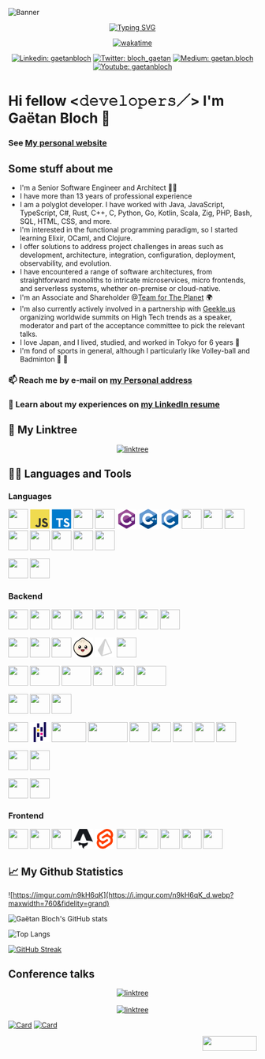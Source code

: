 ![Banner](https://i.imgur.com/XZQZcuv.png)

<p align="center"><a href="https://git.io/typing-svg"><img src="https://readme-typing-svg.demolab.com?font=Fira+Code&duration=1500&size=25&pause=1000&color=D81C28&center=true&vCenter=true&width=600&lines=13%2B+years+of+professional+experience;Senior+Software+Architect;Solutions+Architect;Cloud+Practitioner;Polyglot+Software+Engineer;AI+Engineer;International+Speaker" alt="Typing SVG" /></a></p>

<div align="center">

[![wakatime](https://wakatime.com/badge/user/b822352f-1f93-440b-867b-c48c4b093191.svg)](https://wakatime.com/@b822352f-1f93-440b-867b-c48c4b093191)

[![Linkedin: gaetanbloch](https://img.shields.io/badge/-gaetanbloch-blue?style=flat-square&logo=Linkedin&logoColor=white&link=https://www.linkedin.com/in/gaetanbloch/)](https://www.linkedin.com/in/gaetanbloch/)
[![Twitter: bloch_gaetan](https://img.shields.io/twitter/follow/bloch_gaetan?style=social)](https://twitter.com/bloch_gaetan)
[![Medium: gaetan.bloch](https://img.shields.io/badge/-gaetan.bloch-black?style=flat-square&logo=Medium&logoColor=white&link=https://medium.com/@gaetan-bloch)](https://medium.com/@gaetan-bloch)
[![Youtube: gaetanbloch](https://img.shields.io/youtube/channel/views/UC_h7fif9giqiWYje11F1YMg?style=social)](https://www.youtube.com/channel/UC_h7fif9giqiWYje11F1YMg)


</div>

# Hi fellow <𝚍𝚎𝚟𝚎𝚕𝚘𝚙𝚎𝚛𝚜／> I'm Gaëtan Bloch 👋

### See [My personal website](https://gaetan-bloch.com)

## Some stuff about me

- I'm a Senior Software Engineer and Architect 👨‍💻
- I have more than 13 years of professional experience
- I am a polyglot developer. I have worked with Java, JavaScript, TypeScript, C#, Rust, C++, C, Python, Go, Kotlin, Scala, Zig, PHP, Bash, SQL, HTML, CSS, and more.
- I'm interested in the functional programming paradigm, so I started learning Elixir, OCaml, and Clojure.
- I offer solutions to address project challenges in areas such as development, architecture,
  integration, configuration, deployment, observability, and evolution.
- I have encountered a range of software architectures, from straightforward monoliths to intricate
  microservices, micro frontends, and serverless systems, whether on-premise or cloud-native.
- I'm an Associate and Shareholder @<a href="https://www.time-planet.com/en">Team for The Planet</a>
  🌍
- I'm also currently actively involved in a partnership with <a href="https://wwww.geekle.us">
  Geekle.us</a> organizing worldwide summits on High Tech trends as a speaker, moderator and
  part of the acceptance committee to pick the relevant talks.
- I love Japan, and I lived, studied, and worked in Tokyo for 6 years 🗼
- I'm fond of sports in general, although I particularly like Volley-ball and Badminton 🏐 🏸

### 📫 Reach me by e-mail on [my Personal address](mailto:gbloch@gaetanbloch.org)

### 📄 Learn about my experiences on [my LinkedIn resume](https://www.linkedin.com/in/gaetanbloch)

## 🌱 My Linktree

<p align="center">
<a href="https://linktr.ee/gbloch" target="_blank">
<img src="https://i.imgur.com/jsTidLM.png" alt="linktree" width="150" height="150"/>
</a>
</p>

## 👨‍💻 Languages and Tools

### Languages

<a href="https://dev.java/"><img src="https://www.vectorlogo.zone/logos/java/java-icon.svg" width="40" height="40"/></a>
<a href="https://www.javascript.com/"><img src="https://raw.githubusercontent.com/devicons/devicon/master/icons/javascript/javascript-original.svg" width="40" height="40"/></a>
<a href="https://www.typescriptlang.org/"><img src="https://raw.githubusercontent.com/devicons/devicon/master/icons/typescript/typescript-original.svg" width="40" height="40"/></a>
<a href="https://go.dev/doc/"><img src="https://www.vectorlogo.zone/logos/golang/golang-official.svg" width="40" height="40"/></a>
<a href="https://doc.rust-lang.org/rustdoc/what-is-rustdoc.html"><img src="https://www.vectorlogo.zone/logos/rust-lang/rust-lang-icon.svg" width="40" height="40"/></a>
<a href="https://learn.microsoft.com/en-us/dotnet/csharp/"><img src="https://raw.githubusercontent.com/devicons/devicon/master/icons/csharp/csharp-original.svg" width="40" height="40"/></a>
<a href="https://en.cppreference.com/w/cpp/language"><img src="https://raw.githubusercontent.com/devicons/devicon/master/icons/cplusplus/cplusplus-original.svg" width="40" height="40"/></a> 
<a href="https://learn.microsoft.com/en-us/cpp/c-language/"><img src="https://raw.githubusercontent.com/devicons/devicon/master/icons/c/c-original.svg" width="40" height="40"/></a>
<a href="https://www.python.org/doc/"><img src="https://www.vectorlogo.zone/logos/python/python-icon.svg" width="40" height="40"/></a>
<a href="https://kotlinlang.org/docs/home.html"><img src="https://www.vectorlogo.zone/logos/kotlinlang/kotlinlang-icon.svg" width="40" height="40"/></a>
<a href="https://docs.scala-lang.org/"><img src="https://www.vectorlogo.zone/logos/scala-lang/scala-lang-icon.svg" width="40" height="40"/></a>
<a href="https://ziglang.org/documentation/master/"><img src="https://www.vectorlogo.zone/logos/ziglang/ziglang-icon.svg" width="40" height="40"/></a>
<a href="https://www.php.net/manual/en/index.php"><img src="https://www.vectorlogo.zone/logos/php/php-icon.svg" width="40" height="40"/></a>
<a href="https://devdocs.io/bash/"><img src="https://www.vectorlogo.zone/logos/gnu_bash/gnu_bash-icon.svg" width="40" height="40"/></a>
<a href="https://developer.mozilla.org/en-US/docs/Web/HTML/Reference"><img src="https://www.vectorlogo.zone/logos/w3_html5/w3_html5-icon.svg" width="40" height="40"/></a>
<a href="https://developer.mozilla.org/en-US/docs/Web/CSS"><img src="https://www.vectorlogo.zone/logos/w3_css/w3_css-icon.svg" width="40" height="40"/></a>

<a href="https://v2.ocaml.org/docs/"><img src="https://www.vectorlogo.zone/logos/ocaml/ocaml-icon.svg" width="40" height="40"/></a>
<a href="https://elixir-lang.org/docs.html"><img src="https://www.vectorlogo.zone/logos/elixir-lang/elixir-lang-icon.svg" width="40" height="40"/></a>

### Backend
<a href="#" target="_blank"><img src="https://raw.githubusercontent.com/get-icon/geticon/master/icons/quarkus-icon.svg" width="40" height="40"/></a>
<a href="#"><img src="https://www.vectorlogo.zone/logos/springio/springio-icon.svg" width="40" height="40"/></a>
<a href="#"><img src="https://micronaut.io/wp-content/uploads/2021/06/sally-black-768x707.png" width="40" height="40"/></a>
<a href="#"><img src="https://user-images.githubusercontent.com/12281454/211943562-1ed69d78-8745-4729-8864-6dcd40f3a172.svg" width="40" height="40"/></a>
<a href="#"><img src="https://www.vectorlogo.zone/logos/hibernate/hibernate-icon.svg" width="40" height="40"/></a>
<a href="#"><img src="https://raw.githubusercontent.com/AwesomeLogos/logomono/gh-pages/logos/resteasy.svg" width="40" height="40"/></a>
<a href="#"><img src="https://upload.wikimedia.org/wikipedia/commons/c/c4/Vert.x_Logo.svg" width="40" height="40"/></a>
<a href="#"><img src="https://www.vectorlogo.zone/logos/eclipse/eclipse-icon.svg" width="40" height="40"/></a>

<a href="#"><img src="https://www.vectorlogo.zone/logos/nodejs/nodejs-icon.svg" width="40" height="40"/></a>
<a href="#"><img src="https://www.vectorlogo.zone/logos/nestjs/nestjs-icon.svg" width="40" height="40"/></a>
<a href="#"><img src="https://upload.wikimedia.org/wikipedia/commons/8/84/Deno.svg" width="40" height="40"/></a>
<a href="#"><img src="https://raw.githubusercontent.com/bestofjs/bestofjs/master/apps/bestofjs-nextjs/public/logos/bun.svg" width="40" height="40"/></a>
<a href="#"><img src="https://raw.githubusercontent.com/vscode-icons/vscode-icons/master/icons/file_type_prisma.svg" width="40" height="40"/></a>
<a href="#"><img src="https://avatars.githubusercontent.com/u/108468352?s=48&v=4" width="40" height="40"/></a>

<a href="#"><img src="https://raw.githubusercontent.com/gilbarbara/logos/main/logos/gin.svg" width="40" height="40"/></a>
<a href="#"><img src="https://docs.airbrake.io/platforms/go/beego.png" width="60" height="40"/></a>
<a href="#"><img src="https://upload.vectorlogo.zone/logos/fiberwiki/images/2a76306a-d074-4ae7-8694-c03bc03c6201.svg" width="60" height="40"/></a>
<a href="#"><img src="https://raw.githubusercontent.com/zeromicro/zero-doc/main/doc/images/go-zero.png" width="40" height="40"/></a>
<a href="#"><img src="https://encore.dev/assets/resources/go_kit.png" width="40" height="40"/></a>
<a href="#"><img src="https://gorm.io/gorm.svg" width="60" height="40"/></a>

<a href="#"><img src="https://raw.githubusercontent.com/detain/svg-logos/master/svg/t/tauri-1.svg" width="40" height="40"/></a>
<a href="#"><img src="https://tokio.rs/img/icons/tokio.svg" width="40" height="40"/></a>
<a href="#"><img src="https://www.vectorlogo.zone/logos/dieselrs/dieselrs-icon.svg" width="40" height="40"/></a>

<a><img src="https://www.vectorlogo.zone/logos/djangoproject/djangoproject-icon.svg" width="40" height="40"/></a>
<a href="#"><img src="https://raw.githubusercontent.com/devicons/devicon/master/icons/pandas/pandas-original.svg" width="40" height="40"/></a>
<a href="#"><img src="https://pypi-camo.global.ssl.fastly.net/feaed7d398f1aa8b7b7bd67f9d3c450494cb2bf2/68747470733a2f2f7363726170792e6f72672f696d672f7363726170796c6f676f2e706e67" width="70" height="40"/></a>
<a href="#"><img src="https://www.interviewbit.com/blog/wp-content/uploads/2021/09/bottle-framework.png" width="80" height="40"/></a>
<a href="#"><img src="https://raw.githubusercontent.com/simple-icons/simple-icons/master/icons/aiohttp.svg" width="40" height="40"/></a>
<a href="#"><img src="https://www.vectorlogo.zone/logos/numpy/numpy-icon.svg" width="40" height="40"/></a>
<a href="#"><img src="https://www.vectorlogo.zone/logos/pytorch/pytorch-icon.svg" width="40" height="40"/></a>
<a href="#"><img src="https://www.vectorlogo.zone/logos/tensorflow/tensorflow-icon.svg" width="40" height="40"/></a>
<a href="#"><img src="https://raw.githubusercontent.com/valohai/ml-logos/master/scipy.svg" width="40" height="40"/></a>

<a href="#"><img src="https://www.vectorlogo.zone/logos/dotnet/dotnet-icon.svg" width="40" height="40"/></a>
<a href="#"><img src="https://upload.wikimedia.org/wikipedia/commons/e/ee/.NET_Core_Logo.svg" width="40" height="40"/></a>

<a href="#"><img src="https://www.vectorlogo.zone/logos/laravel/laravel-icon.svg" width="40" height="40"/></a>
<a href="#"><img src="https://seeklogo.com/images/S/symfony-logo-AA34C8FC16-seeklogo.com.png" width="40" height="40"/></a>

### Frontend
<a href="#"><img src="https://www.vectorlogo.zone/logos/angular/angular-icon.svg" width="40" height="40"/></a>
<a href="#"><img src="https://www.vectorlogo.zone/logos/reactjs/reactjs-icon.svg" width="40" height="40"/></a>
<a href="#"><img src="https://www.vectorlogo.zone/logos/vuejs/vuejs-icon.svg" width="40" height="40"/></a>
<a href="#"><img src="https://raw.githubusercontent.com/bestofjs/bestofjs/master/apps/bestofjs-nextjs/public/logos/astro.svg" width="40" height="40"/></a>
<a href="#"><img src="https://raw.githubusercontent.com/devicons/devicon/master/icons/svelte/svelte-original.svg" width="40" height="40"/></a>
<a href="#"><img src="https://raw.githubusercontent.com/gilbarbara/logos/main/logos/solidjs-icon.svg" width="40" height="40"/></a>
<a href="https://htmx.org/docs/"><img src="https://styles.redditmedia.com/t5_2u59z4/styles/communityIcon_3wi5tbhd61181.png?width=256&s=5ede3220d9860ccb66b7a777e06f25274251b3ba" width="40" height="40"/></a>
<a href="#"><img src="https://i.imgur.com/ZHaLw6p.png" width="40" height="40"/></a>
<a href="#"><img src="https://i.imgur.com/K4Ze96N.jpg" width="40" height="40"/></a>
<a href="#"><img src="https://www.vectorlogo.zone/logos/jquery/jquery-icon.svg" width="40" height="40"/></a>

[//]: # ()
[//]: # ()
[//]: # (<a href="https://www.java.com" target="_blank"><img src="https://raw.githubusercontent.com/devicons/devicon/master/icons/java/java-original.svg" alt="java" width="40" height="40"/></a>)

[//]: # (<a href="https://hibernate.org/" target="_blank"><img src="https://www.vectorlogo.zone/logos/hibernate/hibernate-icon.svg" alt="heroku" width="40" height="40"/></a>)

[//]: # (<a href="https://spring.io/" target="_blank"><img src="https://www.vectorlogo.zone/logos/springio/springio-icon.svg" alt="spring" width="40" height="40"/></a>)

[//]: # ()
[//]: # (<a href="https://www.typescriptlang.org/" target="_blank"><img src="https://raw.githubusercontent.com/devicons/devicon/master/icons/typescript/typescript-original.svg" alt="typescript" width="40" height="40"/></a>)

[//]: # (<a href="https://developer.mozilla.org/en-US/docs/Web/JavaScript" target="_blank"><img src="https://raw.githubusercontent.com/devicons/devicon/master/icons/javascript/javascript-original.svg" alt="javascript" width="40" height="40"/></a>)

[//]: # (<a href="https://angular.io" target="_blank"><img src="https://www.vectorlogo.zone/logos/angular/angular-icon.svg" alt="angular" width="40" height="40"/></a>)

[//]: # (<a href="https://reactjs.org/" target="_blank"><img src="https://raw.githubusercontent.com/devicons/devicon/master/icons/react/react-original-wordmark.svg" alt="react" width="40" height="40"/></a>)

[//]: # (<a href="https://nodejs.org" target="_blank"><img src="https://raw.githubusercontent.com/devicons/devicon/master/icons/nodejs/nodejs-original-wordmark.svg" alt="nodejs" width="40" height="40"/></a>)

[//]: # ()
[//]: # (<a href="https://kafka.apache.org/" target="_blank"><img src="https://www.vectorlogo.zone/logos/apache_kafka/apache_kafka-icon.svg" alt="kafka" width="40" height="40"/></a>)

[//]: # (<a href="https://www.docker.com/" target="_blank"><img src="https://raw.githubusercontent.com/devicons/devicon/master/icons/docker/docker-original-wordmark.svg" alt="docker" width="40" height="40"/></a>)

[//]: # (<a href="https://kubernetes.io" target="_blank"><img src="https://www.vectorlogo.zone/logos/kubernetes/kubernetes-icon.svg" alt="kubernetes" width="40" height="40"/></a>)

[//]: # (<a href="https://www.elastic.co/" target="_blank"><img src="https://www.vectorlogo.zone/logos/elastic/elastic-icon.svg" alt="elastic" width="40" height="40"/></a>)

[//]: # (<a href="https://www.mongodb.com/" target="_blank"><img src="https://raw.githubusercontent.com/devicons/devicon/master/icons/mongodb/mongodb-original-wordmark.svg" alt="mongodb" width="40" height="40"/></a>)

[//]: # (<a href="https://prometheus.io/" target="_blank"><img src="https://www.vectorlogo.zone/logos/prometheusio/prometheusio-icon.svg" alt="prometheus" width="40" height="40"/></a>)

[//]: # (<a href="https://grafana.com" target="_blank"><img src="https://www.vectorlogo.zone/logos/grafana/grafana-icon.svg" alt="grafana" width="40" height="40"/></a>)

[//]: # (<a href="https://github.com/" target="_blank"><img src="https://www.vectorlogo.zone/logos/github/github-icon.svg" alt="github" width="40" height="40"/></a>)

[//]: # (<a href="https://about.gitlab.com/" target="_blank"><img src="https://raw.githubusercontent.com/devicons/devicon/master/icons/gitlab/gitlab-original-wordmark.svg" alt="gitlab" width="40" height="40"/></a>)

[//]: # ()
[//]: # (<a href="https://www.amazon.com/" target="_blank"><img src="https://www.vectorlogo.zone/logos/amazon_aws/amazon_aws-icon.svg" alt="aws" width="40" height="40"/></a>)

[//]: # (<a href="https://developer.android.com" target="blank"><img src="https://www.vectorlogo.zone/logos/android/android-icon.svg" alt="android" width="40" height="40"/></a>)

[//]: # (<a href="https://www.ansible.com/" target="_blank"><img src="https://www.vectorlogo.zone/logos/ansible/ansible-icon.svg" alt="ansible" width="40" height="40"/></a>)

[//]: # (<a href="https://httpd.apache.org/"><img src="https://www.vectorlogo.zone/logos/apache/apache-icon.svg" alt="apache" width="40" height="40"/></a>)

[//]: # (<a href="https://azure.microsoft.com/en-in/" target="_blank" style="text-decoration:none"><img src="https://www.vectorlogo.zone/logos/microsoft_azure/microsoft_azure-icon.svg" alt="azure" width="40" height="40"/></a>)

[//]: # (<a href="https://www.gnu.org/software/bash/" target="_blank"><img src="https://www.vectorlogo.zone/logos/gnu_bash/gnu_bash-icon.svg" alt="bash" width="40" height="40"/></a>)

[//]: # (<a href="https://bitbucket.org/product" target="_blank"><img src="https://raw.githubusercontent.com/devicons/devicon/master/icons/bitbucket/bitbucket-original-wordmark.svg" alt="bitbucket" width="40" height="40"/></a>)

[//]: # (<a href="https://www.chaijs.com/" target="_blank"><img src="https://www.vectorlogo.zone/logos/chaijs/chaijs-icon.svg" alt="chai" width="40" height="40"/></a>)

[//]: # (<a href="https://circleci.com" target="_blank"><img src="https://www.vectorlogo.zone/logos/circleci/circleci-icon.svg" alt="circleci" width="40" height="40"/></a>)

[//]: # (<a href="https://concourse-ci.org/" target="_blank"><img src="https://www.vectorlogo.zone/logos/concourse-ci/concourse-ci-icon.svg" alt="concourse" width="40" height="40"/></a>)

[//]: # (<a href="https://www.cplusplus.com/" target="_blank"><img src="https://raw.githubusercontent.com/devicons/devicon/master/icons/cplusplus/cplusplus-original.svg" alt="cplusplus" width="40" height="40"/></a>)

[//]: # (<a href="https://www.w3schools.com/css/" target="_blank"><img src="https://raw.githubusercontent.com/devicons/devicon/master/icons/css3/css3-original-wordmark.svg" alt="css3" width="40" height="40"/></a>)

[//]: # (<a href="https://cucumber.io/" target="_blank"><img src="https://raw.githubusercontent.com/devicons/devicon/master/icons/cucumber/cucumber-plain-wordmark.svg" alt="cucumber" width="40" height="40"/></a>)

[//]: # (<a href="https://curl.se/" target="_blank"><img src="https://www.vectorlogo.zone/logos/curl_haxx/curl_haxx-ar21.svg" alt="curl" width="40" height="40"/></a>)

[//]: # (<a href="https://www.cypress.io" target="_blank"><img src="https://raw.githubusercontent.com/simple-icons/simple-icons/6e46ec1fc23b60c8fd0d2f2ff46db82e16dbd75f/icons/cypress.svg" alt="cypress" width="40" height="40"/></a>)

[//]: # (<a href="https://d3js.org/" target="_blank"><img src="https://raw.githubusercontent.com/devicons/devicon/master/icons/d3js/d3js-original.svg" alt="d3js" width="40" height="40"/></a>)

[//]: # (<a href="https://www.datadoghq.com/" target="_blank"><img src="https://www.vectorlogo.zone/logos/datadoghq/datadoghq-icon.svg" alt="datadog" width="40" height="40"/></a>)

[//]: # (<a href="https://firebase.google.com/" target="_blank"><img src="https://www.vectorlogo.zone/logos/firebase/firebase-icon.svg" alt="firebase" width="40" height="40"/></a><a href="https://cloud.google.com" target="_blank"><img src="https://www.vectorlogo.zone/logos/google_cloud/google_cloud-icon.svg" alt="gcp" width="40" height="40"/></a>)

[//]: # (<a href="https://git-scm.com/" target="_blank"><img src="https://www.vectorlogo.zone/logos/git-scm/git-scm-icon.svg" alt="git" width="40" height="40"/></a>)

[//]: # (<a href="https://analytics.google.com/analytics/web/#/" target="_blank"><img src="https://www.vectorlogo.zone/logos/google_analytics/google_analytics-icon.svg" alt="analytics" width="40" height="40"/></a>)

[//]: # (<a href="https://gradle.org/" target="_blank"><img src="https://raw.githubusercontent.com/devicons/devicon/master/icons/gradle/gradle-plain-wordmark.svg" alt="gradle" width="40" height="40"/></a>)

[//]: # (<a href="https://heroku.com" target="_blank"><img src="https://www.vectorlogo.zone/logos/heroku/heroku-icon.svg" alt="heroku" width="40" height="40"/></a>)

[//]: # (<a href="https://www.w3.org/html/" target="_blank"><img src="https://raw.githubusercontent.com/devicons/devicon/master/icons/html5/html5-original-wordmark.svg" alt="html5" width="40" height="40"/></a>)

[//]: # (<a href="https://www.jetbrains.com/idea/" target="_blank"><img src="https://raw.githubusercontent.com/devicons/devicon/master/icons/intellij/intellij-original.svg" alt="intellij" width="40" height="40"/></a>)

[//]: # (<a href="https://jasmine.github.io/" target="_blank"><img src="https://www.vectorlogo.zone/logos/jasmine/jasmine-icon.svg" alt="jasmine" width="40" height="40"/></a>)

[//]: # (<a href="https://www.jenkins.io" target="_blank"><img src="https://www.vectorlogo.zone/logos/jenkins/jenkins-icon.svg" alt="jenkins" width="40" height="40"/></a>)

[//]: # (<a href="https://www.jetbrains.com/" target="_blank"><img src="https://www.vectorlogo.zone/logos/jetbrains/jetbrains-icon.svg" alt="jetbrains" width="40" height="40"/></a>)

[//]: # (<a href="https://jestjs.io" target="_blank"><img src="https://www.vectorlogo.zone/logos/jestjsio/jestjsio-icon.svg" alt="jest" width="40" height="40"/></a>)

[//]: # (<a href="https://jfrog.com/" target="_blank"><img src="https://www.vectorlogo.zone/logos/jfrog/jfrog-ar21.svg" alt="jfrog" width="40" height="40"/></a>)

[//]: # (<a href="https://karma-runner.github.io/latest/index.html" target="_blank"><img src="https://raw.githubusercontent.com/detain/svg-logos/780f25886640cef088af994181646db2f6b1a3f8/svg/karma.svg" alt="karma" width="40" height="40"/></a> )

[//]: # (<a href="https://www.elastic.co/kibana" target="_blank"><img src="https://www.vectorlogo.zone/logos/elasticco_kibana/elasticco_kibana-icon.svg" alt="kibana" width="40" height="40"/></a>)

[//]: # (<a href="https://www.linux.org/" target="_blank"><img src="https://raw.githubusercontent.com/devicons/devicon/master/icons/linux/linux-original.svg" alt="linux" width="40" height="40"/></a>)

[//]: # (<a href="https://www.elastic.co/logstash" target="_blank"><img src="https://www.vectorlogo.zone/logos/elasticco_logstash/elasticco_logstash-icon.svg" alt="jetty" width="40" height="40"/></a>)

[//]: # (<a href="https://maven.apache.org/" target="_blank"><img src="https://brandeps.com/logo-download/M/Maven-logo-vector-01.svg" alt="maven" width="40" height="40"/></a>)

[//]: # (<a href="https://mochajs.org" target="_blank"><img src="https://www.vectorlogo.zone/logos/mochajs/mochajs-icon.svg" alt="mocha" width="40" height="40"/></a>)

[//]: # (<a href="https://www.mysql.com/" target="_blank"><img src="https://raw.githubusercontent.com/devicons/devicon/master/icons/mysql/mysql-original-wordmark.svg" alt="mysql" width="40" height="40"/></a>)

[//]: # (<a href="https://www.nagios.org/" target="_blank"><img src="https://www.vectorlogo.zone/logos/nagios/nagios-icon.svg" alt="nagios" width="40" height="40"/></a>)

[//]: # (<a href="https://www.nginx.com" target="_blank"><img src="https://raw.githubusercontent.com/devicons/devicon/master/icons/nginx/nginx-original.svg" alt="nginx" width="40" height="40"/></a>)

[//]: # (<a href="https://www.openshift.com/" target="_blank"><img src="https://www.vectorlogo.zone/logos/openshift/openshift-icon.svg" alt="openshift" width="40" height="40"/></a>)

[//]: # (<a href="https://tanzu.vmware.com/" target="_blank"><img src="https://www.vectorlogo.zone/logos/pivotalio/pivotalio-icon.svg" alt="pivotal" width="40" height="40"/></a>)

[//]: # (<a href="https://www.postgresql.org" target="_blank"><img src="https://raw.githubusercontent.com/devicons/devicon/master/icons/postgresql/postgresql-original-wordmark.svg" alt="postgresql" width="40" height="40"/></a>)

[//]: # (<a href="https://postman.com" target="_blank"><img src="https://www.vectorlogo.zone/logos/getpostman/getpostman-icon.svg" alt="postman" width="40" height="40"/></a>)

[//]: # (<a href="https://www.protractortest.org/#/" target="_blank"><img src="https://www.vectorlogo.zone/logos/protractortest/protractortest-icon.svg" alt="protractor" width="40" height="40"/></a>)

[//]: # (<a href="https://www.redhat.com/en" target="_blank"><img src="https://www.vectorlogo.zone/logos/redhat/redhat-icon.svg" alt="redhat" width="40" height="40"/></a><a href="https://redis.io" target="_blank"><img src="https://raw.githubusercontent.com/devicons/devicon/master/icons/redis/redis-original-wordmark.svg" alt="redis" width="40" height="40"/></a>)

[//]: # (<a href="https://redux.js.org" target="_blank"><img src="https://raw.githubusercontent.com/devicons/devicon/master/icons/redux/redux-original.svg" alt="redux" width="40" height="40"/></a>)

[//]: # (<a href="https://sass-lang.com" target="_blank"><img src="https://raw.githubusercontent.com/devicons/devicon/master/icons/sass/sass-original.svg" alt="sass" width="40" height="40"/></a>)

[//]: # (<a href="https://www.selenium.dev" target="_blank"><img src="https://raw.githubusercontent.com/detain/svg-logos/780f25886640cef088af994181646db2f6b1a3f8/svg/selenium-logo.svg" alt="selenium" width="40" height="40"/></a>)

[//]: # (<a href="https://sequelize.org/" target="_blank"><img src="https://www.vectorlogo.zone/logos/sequelizejs/sequelizejs-icon.svg" alt="sequelize" width="40" height="40"/></a>)

[//]: # (<a href="https://lucene.apache.org/solr/" target="_blank"><img src="https://www.vectorlogo.zone/logos/apache_solr/apache_solr-icon.svg" alt="solr" width="40" height="40"/></a>)

[//]: # (<a href="https://www.splunk.com/" target="_blank"><img src="https://www.vectorlogo.zone/logos/splunk/splunk-ar21.svg" alt="splunk" width="40" height="40"/></a>)

[//]: # (<a href="https://tailwindcss.com/" target="_blank"><img src="https://www.vectorlogo.zone/logos/tailwindcss/tailwindcss-icon.svg" alt="tailwind" width="40" height="40"/></a>)

[//]: # (<a href="https://www.terraform.io/" target="_blank"><img src="https://www.vectorlogo.zone/logos/terraformio/terraformio-icon.svg" alt="terraform" width="40" height="40"/></a>)

[//]: # (<a href="https://vuejs.org/" target="_blank"><img src="https://raw.githubusercontent.com/devicons/devicon/master/icons/vuejs/vuejs-original-wordmark.svg" alt="vuejs" width="40" height="40"/></a>)

[//]: # (<a href="https://webpack.js.org" target="_blank"><img src="https://www.vectorlogo.zone/logos/js_webpack/js_webpack-icon.svg" alt="webpack" width="40" height="40"/></a>)

[//]: # (<a href="https://zookeeper.apache.org/" target="_blank"><img src="https://www.vectorlogo.zone/logos/apache_zookeeper/apache_zookeeper-icon.svg" alt="zookeeper" width="40" height="40"/></a>)

## 📈 My Github Statistics

<p>
  
![https://imgur.com/n9kH6qK](https://i.imgur.com/n9kH6qK_d.webp?maxwidth=760&fidelity=grand)

</a>

<p>

<!--![Gaëtan Bloch's GitHub stats](https://github-readme-stats.vercel.app/api?username=gaetanbloch&show_icons=true&theme=transparent&count_private=true&show=prs_merged,prs_merged_percentage)-->
![Gaëtan Bloch's GitHub stats](https://github-readme-stats.vercel.app/api?username=gaetanBloch&show_icons=true&theme=transparent&count_private=true&include_all_commits=true)

![Top Langs](https://github-readme-stats.vercel.app/api/top-langs/?username=gaetanBloch&layout=compact&theme=transparent&hide=css,less,scala)

<!--![Top Langs](https://github-readme-stats.vercel.app/api/top-langs/?username=gaetanbloch&layout=compact&theme=transparent)-->

[![GitHub Streak](https://github-readme-streak-stats.herokuapp.com?user=gaetanbloch&theme=tokyonight-duo&background=00000000)](https://git.io/streak-stats)

## Conference talks

<p align="center">


<a href="https://linktr.ee/gbloch" target="_blank">
<img src="https://i.ibb.co/3CqppQP/Frame-87.png" alt="linktree"/>
</a>
<br/>
<br/>
<a href="https://linktr.ee/gbloch" target="_blank">
<img src="https://i.imgur.com/7xDztgy.jpg" width="700" alt="linktree"/>
</a>




[![Card](https://github-readme-stats.vercel.app/api/pin/?username=gaetanbloch&repo=jhipster-geekle-demo&hide_border=true&theme=transparent)](https://github.com/gaetanBloch/jhipster-geekle-demo)
[![Card](https://github-readme-stats.vercel.app/api/pin/?username=gaetanbloch&repo=meal-order&hide_border=true&theme=transparent)](https://github.com/gaetanBloch/jhipster-geekle-demo)

</p>


<!-- Support -->
<a href="https://www.buymeacoffee.com/gbloch"> <img align="right" src="https://cdn.buymeacoffee.com/buttons/v2/default-yellow.png" height="30" width="110"/></a>

